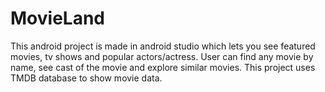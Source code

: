 # MovieLand
This android project is made in android studio which lets you see featured movies, tv shows and popular actors/actress. User can find any movie by name, see cast of the movie and explore similar movies. This project uses TMDB database to show movie data.
